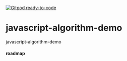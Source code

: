 [![Gitpod ready-to-code](https://img.shields.io/badge/Gitpod-ready--to--code-blue?logo=gitpod)](https://gitpod.io/#https://github.com/kromalee/algorithm-demo)

# javascript-algorithm-demo
javascript-algorithm-demo

#### roadmap
